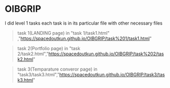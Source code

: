 # OIBGRIP
I did level 1 tasks
each task is in its particular file with other necessary files 

>task 1(LANDING page) in "task 1/task1.html" ,"https://spacedoutkun.github.io/OIBGRIP/task%201/task1.html"

>task 2(Portfolio page) in "task 2/task2.html","https://spacedoutkun.github.io/OIBGRIP/task%202/task2.html"

>task 3(Temparature converor page) in "task3/task3.html","https://spacedoutkun.github.io/OIBGRIP/task3/task3.html"


